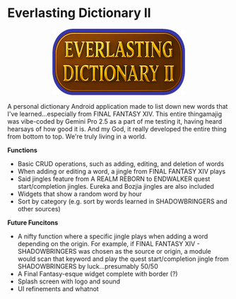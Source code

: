 # Everlasting Dictionary II

<p align="center">
  <img src="https://raw.githubusercontent.com/sparkeeperoid/Everlasting-Dictionary-II/main/ED-logos/ED-logo-mini.png" alt="Everlasting Dictionary II" width="300"/>
</p>

A personal dictionary Android application made to list down new words that I've learned...especially from FINAL FANTASY XIV.
This entire thingamajig was vibe-coded by Gemini Pro 2.5 as a part of me testing it, having heard hearsays of how good it is.
And my God, it really developed the entire thing from bottom to top. We're truly living in a world.

**Functions**
- Basic CRUD operations, such as adding, editing, and deletion of words
- When adding or editing a word, a jingle from FINAL FANTASY XIV plays
- Said jingles feature from A REALM REBORN to ENDWALKER quest start/completion jingles. Eureka and Bozjia jingles are also included
- Widgets that show a random word by hour
- Sort by category (e.g. sort by words learned in SHADOWBRINGERS and other sources)

**Future Funcitons**
- A nifty function where a specific jingle plays when adding a word depending on the origin. For example, if FINAL FANTASY XIV - SHADOWBRINGERS was chosen as the source or origin, a module would scan that keyword and play the quest start/completion jingle from SHADOWBRINGERS by luck...presumably 50/50
- A Final Fantasy-esque widget complete with border (?)
- Splash screen with logo and sound
- UI refinements and whatnot
